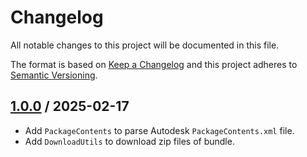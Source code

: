 # Changelog
All notable changes to this project will be documented in this file.

The format is based on [Keep a Changelog](http://keepachangelog.com/en/1.0.0/)
and this project adheres to [Semantic Versioning](http://semver.org/spec/v2.0.0.html).

## [1.0.0] / 2025-02-17
- Add `PackageContents` to parse Autodesk `PackageContents.xml` file.
- Add `DownloadUtils` to download zip files of bundle.

[vNext]: ../../compare/1.0.0...HEAD
[1.0.0]: ../../compare/1.0.0